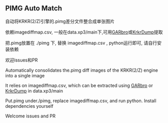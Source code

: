 ## PIMG Auto Match

自动将KRKR(2/Z)引擎的.pimg差分文件整合成单张图片

依赖imagediffmap.csv, 一般在data.xp3/main下,可用[GARbro](https://github.com/crskycode/GARbro)或[KrkrDump](https://github.com/crskycode/KrkrDump)提取

把.pimg放置在 ./pimg 下, 替换 imagediffmap.csv , python运行即可, 请自行安装依赖

欢迎issues和PR

Automatically consolidates the.pimg diff images of the KRKR(2/Z) engine into a single image

It relies on imagediffmap.csv, which can be extracted using [GARbro](https://github.com/crskycode/GARbro) or [KrkrDump](https://github.com/crskycode/KrkrDump) in data.xp3/main

Put.pimg under./pimg, replace imagediffmap.csv, and run python. Install dependencies yourself

Welcome issues and PR
